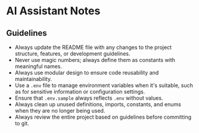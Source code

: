 # AI Assistant Notes

## Guidelines
- Always update the README file with any changes to the project structure, features, or development guidelines.
- Never use magic numbers; always define them as constants with meaningful names.
- Always use modular design to ensure code reusability and maintainability.
- Use a `.env` file to manage environment variables when it's suitable, such as for sensitive information or configuration settings.
- Ensure that `.env.sample` always reflects `.env` without values.
- Always clean up unused definitions, imports, constants, and enums when they are no longer being used.
- Always review the entire project based on guidelines before committing to git.